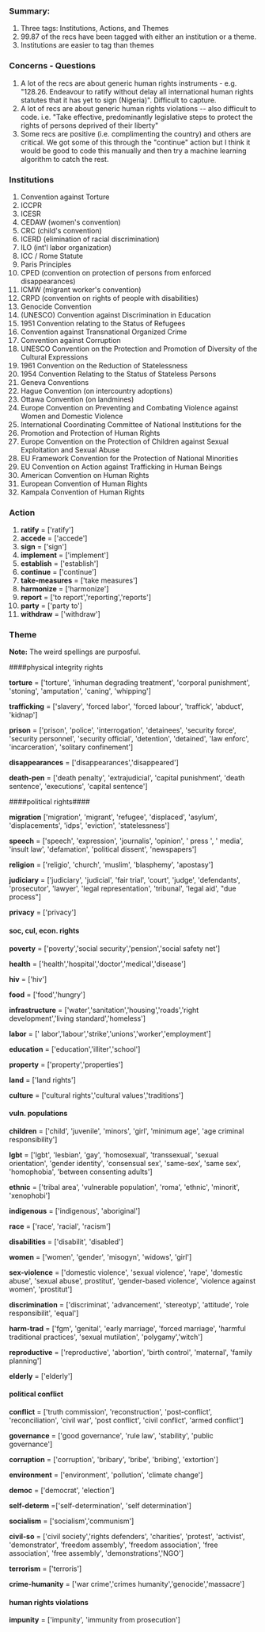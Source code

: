 ### Summary:

1. Three tags: Institutions, Actions, and Themes
2. 99.87 of the recs have been tagged with either an institution or a theme.
3. Institutions are easier to tag than themes

### Concerns - Questions

1. A lot of the recs are about generic human rights instruments - e.g. "128.26. Endeavour to ratify without delay all international human rights statutes that it has yet to sign (Nigeria)". Difficult to capture.
2. A lot of recs are about generic human rights violations -- also difficult to code. i.e. "Take effective, predominantly legislative steps to protect the rights of persons deprived of their liberty"
3. Some recs are positive (i.e. complimenting the country) and others are critical. We got some of this through the "continue" action but I think it would be good to code this manually and then try a machine learning algorithm to catch the rest.

### Institutions

1. Convention against Torture
2. ICCPR
3. ICESR
4. CEDAW (women's convention)
5. CRC (child's convention)
6. ICERD (elimination of racial discrimination)
7. ILO (int'l labor organization)
8. ICC / Rome Statute
9. Paris Principles
10. CPED (convention on protection of persons from enforced disappearances)
11. ICMW (migrant worker's convention)
12. CRPD (convention on rights of people with disabilities)
13. Genocide Convention
14. (UNESCO) Convention against Discrimination in Education
15. 1951 Convention relating to the Status of Refugees
16. Convention against Transnational Organized Crime
17. Convention against Corruption
18. UNESCO Convention on the Protection and Promotion of Diversity of the Cultural Expressions
19. 1961 Convention on the Reduction of Statelessness
20. 1954 Convention Relating to the Status of Stateless Persons
21. Geneva Conventions
22. Hague Convention (on intercountry adoptions)
23. Ottawa Convention (on landmines)
24. Europe Convention on Preventing and Combating Violence against Women and Domestic Violence
25. International Coordinating Committee of National Institutions for the
26. Promotion and Protection of Human Rights
27. Europe Convention on the Protection of Children against Sexual Exploitation and Sexual Abuse
28. EU Framework Convention for the Protection of National Minorities
29. EU Convention on Action against Trafficking in Human Beings
30. American Convention on Human Rights
31. European Convention of Human Rights
32. Kampala Convention of Human Rights


### Action

1. **ratify** = ['ratify']
2. **accede** = ['accede']
3. **sign** = ['sign']
4. **implement** = ['implement']
5. **establish** = ['establish']
6. **continue** = ['continue']
7. **take-measures** = ['take measures']
8. **harmonize** = ['harmonize']
9. **report** = ['to report','reporting','reports']
10. **party** = ['party to']
11. **withdraw** = ['withdraw']

### Theme

**Note:** The weird spellings are purposful. 

####physical integrity rights

**torture** = ['torture', 'inhuman degrading treatment', 'corporal punishment', 'stoning', 'amputation', 'caning', 'whipping']

**trafficking** = ['slavery', 'forced labor', 'forced labour', 'traffick', 'abduct', 'kidnap']

**prison** = ['prison', 'police', 'interrogation', 'detainees', 'security force', 'security personnel', 'security official', 'detention', 'detained', 'law enforc', 'incarceration', 'solitary confinement']

**disappearances** = ['disappearances','disappeared']

**death-pen** = ['death penalty', 'extrajudicial', 'capital punishment', 'death sentence', 'executions', 'capital sentence']

####political rights####

**migration** ['migration', 'migrant', 'refugee', 'displaced', 'asylum', 'displacements', 'idps', 'eviction', 'statelessness']

**speech** = ['speech', 'expression', 'journalis', 'opinion', ' press ', ' media', 'insult law', 'defamation', 'political dissent', 'newspapers']

**religion** = ['religio', 'church', 'muslim', 'blasphemy', 'apostasy']

**judiciary** = ['judiciary', 'judicial', 'fair trial', 'court', 'judge', 'defendants', 'prosecutor', 'lawyer', 'legal representation', 'tribunal', 'legal aid', "due process"]

**privacy** = ['privacy']

#### soc, cul, econ. rights

**poverty** = ['poverty','social security','pension','social safety net']

**health** = ['health','hospital','doctor','medical','disease']

**hiv** = ['hiv']

**food** = ['food','hungry']

**infrastructure** = ['water','sanitation','housing','roads','right development','living standard','homeless']

**labor** = [' labor','labour','strike','unions','worker','employment']

**education** = ['education','illiter','school']

**property** = ['property','properties']

**land** = ['land rights']

**culture** = ['cultural rights','cultural values','traditions']

#### vuln. populations

**children** = ['child', 'juvenile', 'minors', 'girl', 'minimum age', 'age criminal responsibility']

**lgbt** = ['lgbt', 'lesbian', 'gay', 'homosexual', 'transsexual', 'sexual orientation', 'gender identity', 'consensual sex', 'same-sex', 'same sex', 'homophobia', 'between consenting adults']

**ethnic** = ['tribal area', 'vulnerable population', 'roma', 'ethnic', 'minorit', 'xenophobi']

**indigenous** = ['indigenous', 'aboriginal']

**race** = ['race', 'racial', 'racism']

**disabilities** = ['disabilit', 'disabled']

**women** = ['women', 'gender', 'misogyn', 'widows', 'girl']

**sex-violence** = ['domestic violence', 'sexual violence', 'rape', 'domestic abuse', 'sexual abuse', prostitut', 'gender-based violence', 'violence against women', 'prostitut']

**discrimination** = ['discriminat', 'advancement', 'stereotyp', 'attitude', 'role responsibilit', 'equal']

**harm-trad** = ['fgm', 'genital', 'early marriage', 'forced marriage', 'harmful traditional practices', 'sexual mutilation', 'polygamy','witch']

**reproductive** = ['reproductive', 'abortion', 'birth control', 'maternal', 'family planning']

**elderly** = ['elderly']

#### political conflict

**conflict** = ['truth commission', 'reconstruction', 'post-conflict', 'reconciliation', 'civil war', 'post conflict', 'civil conflict', 'armed conflict']

**governance** = ['good governance', 'rule law', 'stability', 'public governance']

**corruption** = ['corruption', 'bribary', 'bribe', 'bribing', 'extortion']

**environment** = ['environment', 'pollution', 'climate change']

**democ** = ['democrat', 'election']

**self-determ** =['self-determination', 'self determination']

**socialism** = ['socialism','communism']

**civil-so** = ['civil society','rights defenders', 'charities', 'protest', 'activist', 'demonstrator', 'freedom assembly', 'freedom association', 'free association', 'free assembly', 'demonstrations','NGO']

**terrorism** = ['terroris']

**crime-humanity** = ['war crime','crimes humanity','genocide','massacre']

#### human rights violations

**impunity** = ['impunity', 'immunity from prosecution']


